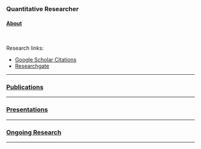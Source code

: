 ### Quantitative Researcher

#### [About](https://dsmithjo.github.io/about)

<br />

Research links:
  * [Google Scholar Citations](https://scholar.google.com/citations?user=d8PodEsAAAAJ&hl=en "Google Scholar Citations")
  * [Researchgate](https://www.researchgate.net/profile/Daniel_Smith45 "Researchgate")
 
---

### [Publications](https://dsmithjo.github.io/publications "Link to publications")
    
---

### [Presentations](https://dsmithjo.github.io/presentations "Link to presentations")

---

### [Ongoing Research](dsmithjo.github.io/ongoingandunpub "Link to ongoing research")
---
